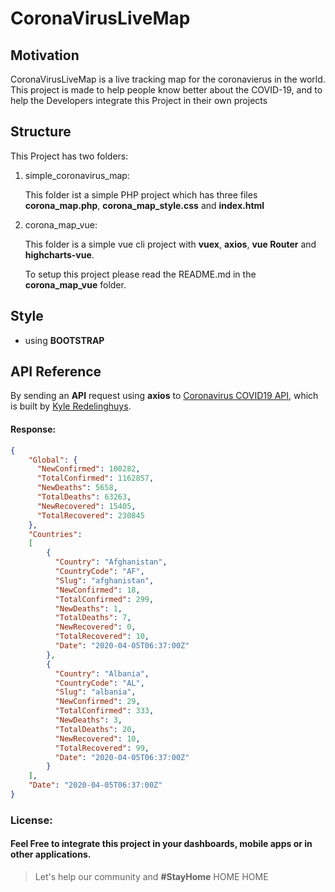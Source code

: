 # CoronaVirusLiveMap
## Motivation
CoronaVirusLiveMap is a live tracking map for the coronavierus in the world. 
This project is made to help people know better about the COVID-19, and to help the Developers integrate this Project in their own projects 

## Structure
This Project has two folders:

1. simple_coronavirus_map:

    This folder ist a simple PHP project which has three files **corona_map.php**, **corona_map_style.css** and **index.html**
 
2. corona_map_vue:
    
    This folder is a simple vue cli project with **vuex**, **axios**, **vue Router** and **highcharts-vue**.
    
    To setup this project please read the README.md in the **corona_map_vue** folder.
  
## Style
* using **BOOTSTRAP**

## API Reference
By sending an **API** request using **axios** to [Coronavirus COVID19 API](https://documenter.getpostman.com/view/10808728/SzS8rjbc?version=latest#intro),
which is built by [Kyle Redelinghuys](https://covid19api.com/).

#### Response:
```json
{
    "Global": {
      "NewConfirmed": 100282,
      "TotalConfirmed": 1162857,
      "NewDeaths": 5658,
      "TotalDeaths": 63263,
      "NewRecovered": 15405,
      "TotalRecovered": 230845
    },
    "Countries":
    [ 
        { 
          "Country": "Afghanistan",
          "CountryCode": "AF",
          "Slug": "afghanistan",
          "NewConfirmed": 18,
          "TotalConfirmed": 299,
          "NewDeaths": 1,
          "TotalDeaths": 7,
          "NewRecovered": 0,
          "TotalRecovered": 10,
          "Date": "2020-04-05T06:37:00Z"
        },
        {
          "Country": "Albania",
          "CountryCode": "AL",
          "Slug": "albania",
          "NewConfirmed": 29,
          "TotalConfirmed": 333,
          "NewDeaths": 3,
          "TotalDeaths": 20,
          "NewRecovered": 10,
          "TotalRecovered": 99,
          "Date": "2020-04-05T06:37:00Z"
        }
    ],
    "Date": "2020-04-05T06:37:00Z"
}
```


### License:
#### Feel Free to integrate this project in your dashboards, mobile apps or in other applications.
> Let's help our community and **#StayHome** HOME HOME